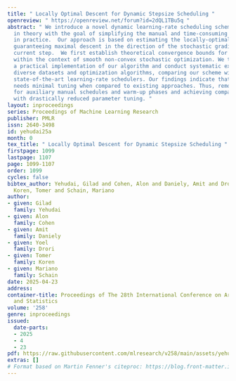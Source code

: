 ```yaml
---
title: " Locally Optimal Descent for Dynamic Stepsize Scheduling "
openreview: " https://openreview.net/forum?id=2dQL1TBu5q "
abstract: " We introduce a novel dynamic learning-rate scheduling scheme grounded
  in theory with the goal of simplifying the manual and time-consuming tuning of schedules
  in practice.  Our approach is based on estimating the locally-optimal stepsize,
  guaranteeing maximal descent in the direction of the stochastic gradient of the
  current step.  We first establish theoretical convergence bounds for our method
  within the context of smooth non-convex stochastic optimization. We then present
  a practical implementation of our algorithm and conduct systematic experiments across
  diverse datasets and optimization algorithms, comparing our scheme with existing
  state-of-the-art learning-rate schedulers. Our findings indicate that our method
  needs minimal tuning when compared to existing approaches. Thus, removing the need
  for auxiliary manual schedules and warm-up phases and achieving comparable performance
  with drastically reduced parameter tuning. "
layout: inproceedings
series: Proceedings of Machine Learning Research
publisher: PMLR
issn: 2640-3498
id: yehudai25a
month: 0
tex_title: " Locally Optimal Descent for Dynamic Stepsize Scheduling "
firstpage: 1099
lastpage: 1107
page: 1099-1107
order: 1099
cycles: false
bibtex_author: Yehudai, Gilad and Cohen, Alon and Daniely, Amit and Drori, Yoel and
  Koren, Tomer and Schain, Mariano
author:
- given: Gilad
  family: Yehudai
- given: Alon
  family: Cohen
- given: Amit
  family: Daniely
- given: Yoel
  family: Drori
- given: Tomer
  family: Koren
- given: Mariano
  family: Schain
date: 2025-04-23
address:
container-title: Proceedings of The 28th International Conference on Artificial Intelligence
  and Statistics
volume: '258'
genre: inproceedings
issued:
  date-parts:
  - 2025
  - 4
  - 23
pdf: https://raw.githubusercontent.com/mlresearch/v258/main/assets/yehudai25a/yehudai25a.pdf
extras: []
# Format based on Martin Fenner's citeproc: https://blog.front-matter.io/posts/citeproc-yaml-for-bibliographies/
---
```

